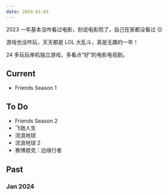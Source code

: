 ```yaml
---
date: 2024-01-01
---
```


2023 一年基本没咋看过电影，别说电影院了，自己在家都没看过 😔 

游戏也没咋玩，天天都是 LOL 大乱斗，真是无趣的一年！

24 多玩玩单机独立游戏，多看点“好”的电影电视剧。

## Current

- Friends Season 1

## To Do

- Friends Season 2
- 飞驰人生
- 流浪地球
- 流浪地球 2
- 赛博朋克：边缘行者

## Past

### Jan 2024



